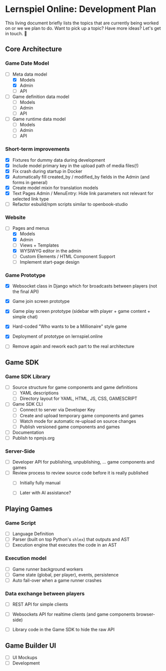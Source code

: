 Lernspiel Online: Development Plan
==================================

This living document briefly lists the topics that are currently being worked on
or we we plan to do. Want to pick up a topic? Have more ideas? Let's get in touch. 🤠


Core Architecture
-----------------

### Game Date Model

- [ ] Meta data model
    - [X] Models
    - [X] Admin
    - [ ] API

- [ ] Game definition data model
    - [ ] Models
    - [ ] Admin
    - [ ] API

- [ ] Game runtime data model
    - [ ] Models
    - [ ] Admin
    - [ ] API

### Short-term improvements

- [X] Fixtures for dummy data during development
- [X] Include model primary key in the upload path of media files(!)
- [X] Fix crash during startup in Docker
- [X] Automatically fill created_by / modified_by fields in the Admin (and forms in general)
- [X] Create model mixin for translation models
- [X] Text Pages Admin / MenuEntry: Hide link parameters not relevant for selected link type
- [ ] Refactor esbuild/npm scripts similar to openbook-studio

### Website

- [ ] Pages and menus
    - [X] Models
    - [X] Admin
    - [ ] Views + Templates
    - [X] WYSIWYG editor in the admin
    - [ ] Custom Elements / HTML Component Support
    - [ ] Implement start-page design

### Game Prototype

- [X] Websocket class in Django which for broadcasts between players (not the final API)
- [X] Game join screen prototype
- [X] Game play screen prototype (sidebar with player + game content + simple chat)
- [X] Hard-coded "Who wants to be a Millionaire" style game
- [X] Deployment of prototype on lernspiel.online
- [ ] Remove again and rework each part to the real architecture


Game SDK
--------

### Game SDK Library

- [ ] Source structure for game components and game definitions
    - [ ] YAML descriptions
    - [ ] Directory layout for YAML, HTML, JS, CSS, GAMESCRIPT

- [ ] Game SDK CLI
    - [ ] Connect to server via Developer Key
    - [ ] Create and upload temporary game components and games
    - [ ] Watch mode for automatic re-upload on source changes
    - [ ] Publish versioned game components and games

- [ ] Documentation
- [ ] Publish to npmjs.org

### Server-Side

- [ ] Developer API for publishing, unpublishing, ... game components and games
- [ ] Review process to review source code before it is really published
    - [ ] Initially fully manual
    - [ ] Later with AI assistance?


Playing Games
-------------

### Game Script

- [ ] Language Definition
- [ ] Parser (built on top Python's `shlex`) that outputs and AST
- [ ] Execution engine that executes the code in an AST

### Execution model

- [ ] Game runner background workers
- [ ] Game state (global, per player), events, persistence
- [ ] Auto fail-over when a game runner crashes

### Data exchange between players

- [ ] REST API for simple clients
- [ ] Websockets API for realtime clients (and game components browser-side)
- [ ] Library code in the Game SDK to hide the raw API


Game Builder UI
---------------

- [ ] UI Mockups
- [ ] Development

